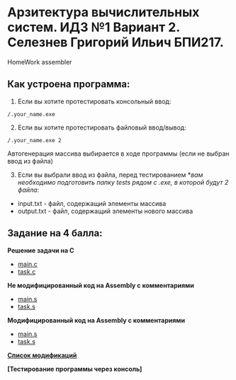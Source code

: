 # Арзитектура вычислительных систем. ИДЗ №1 Вариант 2. Селезнев Григорий Ильич БПИ217.
HomeWork assembler

## Как устроена программа:
1. Если вы хотите протестировать консольный ввод:
```
/.your_name.exe 
```
2. Если вы хотите протестировать файловый ввод/вывод:
```
/.your_name.exe 2
```
Автогенерация массива выбирается в ходе программы (если не выбран ввод из файла)

3. Если вы выбрали ввод из файла, перед тестированием **вам необходимо подготовить папку tests рядом с .exe, в которой будут 2 файла*:
* input.txt - файл,  содержащий элементы массива
* output.txt - файл, содержащий элементы нового массива

## Задание на 4 балла:
**Решение задачи на C** 
* [main.c](https://github.com/Grisha1232/ABC_HW1/blob/f542b608b7c37298f6263707242377c0741eb155/Code%20C/main.c)
* [task.c](https://github.com/Grisha1232/ABC_HW1/blob/f542b608b7c37298f6263707242377c0741eb155/Code%20C/MakeB.c)

**Не модифицированный код на Assembly с комментариями**
* [main.s](https://github.com/Grisha1232/ABC_HW1/blob/e89caab8dc8a15d51fdd36d5f4ace083e2b04bff/Assembler%20non%20mod/main.s)
* [task.s](https://github.com/Grisha1232/ABC_HW1/blob/e89caab8dc8a15d51fdd36d5f4ace083e2b04bff/Assembler%20non%20mod/MakeB.s)

**Модифицированный код на Assembly с комментариями**
* [main.s](https://github.com/Grisha1232/ABC_HW1/blob/8d450683e05496c9b232887114519fa149bd5692/Assembler%20mod/main.s)
* [task.s](https://github.com/Grisha1232/ABC_HW1/blob/8d450683e05496c9b232887114519fa149bd5692/Assembler%20mod/MakeB.s)

**[Список модификаций](https://github.com/Grisha1232/ABC_HW1/blob/0479954046a9d354ebb5a970958cc839ca8e05a4/Mod.md)**

**[Тестирование программы через консоль]**
